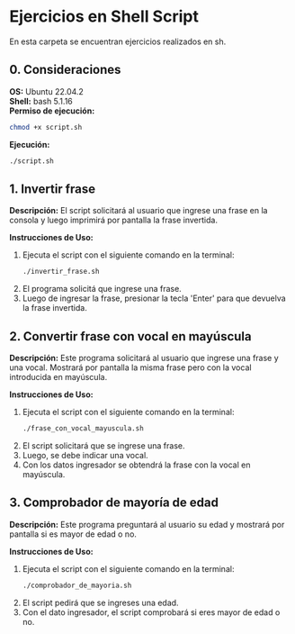 # Ejercicios en Shell Script
En esta carpeta se encuentran ejercicios realizados en sh.  

## 0. Consideraciones
**OS:** Ubuntu 22.04.2  
**Shell:** bash 5.1.16  
**Permiso de ejecución:**
   ```sh
   chmod +x script.sh
   ```
**Ejecución:**
   ```sh
   ./script.sh
   ```

## 1. Invertir frase

**Descripción:** El script solicitará al usuario que ingrese una frase en la consola y luego imprimirá por pantalla la frase invertida.

**Instrucciones de Uso:**
1. Ejecuta el script con el siguiente comando en la terminal:
   ```sh
   ./invertir_frase.sh
   ```
2. El programa solicitá que ingrese una frase.
3. Luego de ingresar la frase, presionar la tecla 'Enter' para que devuelva la frase invertida.

## 2. Convertir frase con vocal en mayúscula

**Descripción:** Este programa solicitará al usuario que ingrese una frase y una vocal. Mostrará por pantalla la misma frase pero con la vocal introducida en mayúscula.

**Instrucciones de Uso:**
1. Ejecuta el script con el siguiente comando en la terminal:
   ```sh
   ./frase_con_vocal_mayuscula.sh
   ```
2. El script solicitará que se ingrese una frase.
3. Luego, se debe indicar una vocal.
4. Con los datos ingresador se obtendrá la frase con la vocal en mayúscula.

## 3. Comprobador de mayoría de edad

**Descripción:** Este programa preguntará al usuario su edad y mostrará por pantalla si es mayor de edad o no.

**Instrucciones de Uso:**
1. Ejecuta el script con el siguiente comando en la terminal:
   ```sh
   ./comprobador_de_mayoria.sh
   ```
2. El script pedirá que se ingreses una edad.
3. Con el dato ingresador, el script comprobará si eres mayor de edad o no.
